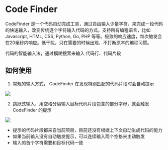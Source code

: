 # Code Finder
CodeFinder 是一个代码自动完成工具，通过自由输入少量字符，来完成一段代码的快速输入，改变传统逐个字符输入代码的方式。支持所有编程语言，比如 Javascript, HTML, CSS, Python, Go, PHP 等等。极致的响应速度，每次触发会在20毫秒内响应。低干扰，只在需要的时候出现，不打断原本的编程习惯。

代码的智能输入法，通过模糊搜索来输入 代码行、代码片段

## 如何使用
1. 常规的输入方式， CodeFinder 在发现特别匹配的代码片段时会自动提示

![](https://qzonestyle.gtimg.cn/qzone/qzact/act/external/club-dist/sx/p1.gif)

2. 跳跃式输入，用空格分隔输入目标代码片段包含的部分字母，就会触发 CodeFinder 的提示

![](https://qzonestyle.gtimg.cn/qzone/qzact/act/external/club-dist/sx/p2.gif)

* 提示的代码片段都来自当前项目，目前还没有根据上下文自动生成代码的能力
* 如果当前输入没有自动触发提示，可以连续输入两个空格来主动触发
* 输入的首个字符需要和目标代码一致

